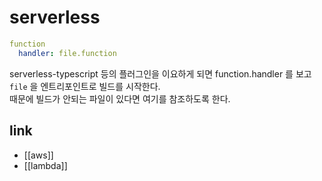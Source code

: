 # serverless

```yml
function
  handler: file.function
```

serverless-typescript 등의 플러그인을 이요하게 되면 function.handler 를 보고 `file` 을 엔트리포인트로 빌드를 시작한다.  
때문에 빌드가 안되는 파일이 있다면 여기를 참조하도록 한다.

## link
- [[aws]]
- [[lambda]]
